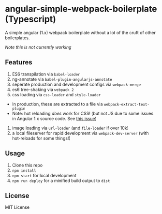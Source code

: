 # angular-simple-webpack-boilerplate (Typescript)

A simple angular (1.x) webpack boilerplate without a lot of the cruft of other boilerplates.

_Note this is not currently working_

## Features

1. ES6 transpilation via `babel-loader`
1. ng-annotate via `babel-plugin-angularjs-annotate`
1. seperate production and development configs via `webpack-merge`
1. es6 tree-shaking via `webpack 2`
1. css loading via `css-loader` and `style-loader`
 - In production, these are extracted to a file via `webpack-extract-text-plugin`
 - Note: hot reloading _does_ work for CSS! (but not JS due to some issues in Angular 1.x source code. See [this issue][issue])
1. image loading via `url-loader` (and `file-loader` if over 10k)
1. a local fileserver for rapid development via `webpack-dev-server` (with hot-reloads for some things!)

## Usage

1. Clone this repo
1. `npm install`
1. `npm start` for local development
1. `npm run deploy` for a minified build output to `dist`

## License

MIT License

[issue]: https://github.com/angular/angular.js/issues/11904#issuecomment-173200161
